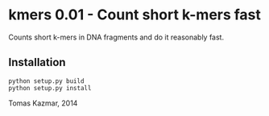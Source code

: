 kmers 0.01 - Count short k-mers fast
====================================

Counts short k-mers in DNA fragments and do it reasonably fast.


Installation
------------

	python setup.py build
	python setup.py install

Tomas Kazmar, 2014
